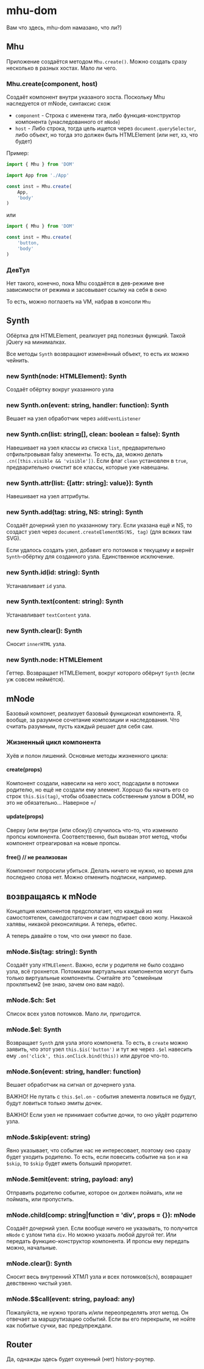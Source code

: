 # mhu-dom
Вам что здесь, mhu-dom намазано, что ли?)

## Mhu
Приложение создаётся методом `Mhu.create()`. Можно создать сразу несколько в разных хостах. Мало ли чего.

### Mhu.create(component, host)
Создаёт компонент внутри указаного хоста. Поскольку Mhu наследуется от mNode, синтаксис схож
- `component` - Строка с имененм тэга, либо функция-конструктор компонента (унаследованного от `mNode`)
- `host` - Либо строка, тогда цель ищется через `document.querySelector`, либо объект, но тогда это должен быть HTMLElement (или нет, хз, что будет)

Пример:
```js
import { Mhu } from 'DOM'

import App from './App'

const inst = Mhu.create(
	App,
	'body'
)
```

или

```js
import { Mhu } from 'DOM'

const inst = Mhu.create(
	'button,
	'body'
)
```

### ДевТул
Нет такого, конечно, пока Mhu создаётся в дев-режиме вне зависимости от режима и засовывает ссылку на себя в окно

То есть, можно поглазеть на VM, набрав в консоли `Mhu`

## Synth
Обёртка для HTMLElement, реализует ряд полезных функций. Такой jQuery на минималках.

Все методы `Synth` возвращают изменённый объект, то есть их можно чейнить.

### new Synth(node: HTMLElement): Synth
Создаёт обёртку вокруг указанного узла

### new Synth.on(event: string, handler: function): Synth
Вешает на узел обработчик через `addEventListener`

### new Synth.cn(list: string[], clean: boolean = false): Synth
Навешивает на узел классы из списка `list`, предварительно отфильтровывая falsy элементы. То есть, да, можно делать `.cn([this.visible && 'visible'])`. Если флаг `clean` установлен в `true`, предварительно очистит все классы, которые уже навешаны.

### new Synth.attr(list: {[attr: string]: value}): Synth
Навешивает на узел аттрибуты.

### new Synth.add(tag: string, NS: string): Synth
Создаёт дочерний узел по указанному тэгу. Если указана ещё и NS, то создаст узел через `document.createElementNS(NS, tag)` (для всяких там SVG).

Если удалось создать узел, добавит его потомков к текущему и вернёт `Synth`-обёртку для созданного узла. Единственное исключение.

### new Synth.id(id: string): Synth
Устанавливает `id` узла.

### new Synth.text(content: string): Synth
Устанавливает `textContent` узла.

### new Synth.clear(): Synth
Сносит `innerHTML` узла.

### new Synth.node: HTMLElement
Геттер. Возвращает HTMLElement, вокруг которого обёрнут `Synth` (если уж совсем неймётся).

## mNode
Базовый компонет, реализует базовый функционал компонента. Я, вообще, за разумное сочетание композиции и наследования. Что считать разумным, пусть каждый решает для себя сам.

### Жизненный цикл компонента
Хуёв и полон лишений. Основные методы жизненного цикла:

#### create(props)
Компонент создали, навесили на него хост, подсадили в потомки родителю, но ещё не создали ему элемент. Хорошо бы начать его со строк `this.$is(tag)`, чтобы обзавестись собственным узлом в DOM, но это не обязательно... Наверное =/

#### update(props)
Сверху (или внутри {или сбоку}) случилось что-то, что изменило пропсы компонента. Соответственно, был вызван этот метод, чтобы компонент отреагировал на новые пропсы.

#### free() // не реализован
Компонент попросили убиться. Делать ничего не нужно, но время для последнео слова нет. Можно отменить подписки, например.

## возвращаясь к mNode
Концепция компонентов предсполагает, что каждый из них самостоятелен, самодостаточен и сам подтирает свою жопу. Никакой халявы, никакой реконсиляции. А теперь, ебитес.

А теперь давайте о том, что они умеют по базе.

### mNode.$is(tag: string): Synth
Создаёт узлу `HTMLElement`. Важно, если у родителя не было создано узла, всё грохнется. Потомками виртуальных компонентов могут быть только виртуальные компоненты. Считайте это "семейным проклятьем2 (не знаю, зачем оно вам надо).

### mNode.$ch: Set<mNode>
Список всех узлов потомков. Мало ли, пригодится.

### mNode.$el: Synth
Возвращает `Synth` для узла этого компонета. То есть, в `create` можно заявить, что этот узел `this.$is('button')` и тут же через `.$el` навесить ему `.on('click', this.onClick.bind(this))` или другое что-то.

### mNode.$on(event: string, handler: function)
Вешает обработчик на сигнал от дочернего узла.

ВАЖНО! Не путать с `this.$el.on` - события элемента ловиться не будут, будут ловиться только эмиты дочек.

ВАЖНО! Если узел не принимает событие дочки, то оно уйдёт родителю узла.

### mNode.$skip(event: string)
Явно указывает, что событие нас не интересовает, поэтому оно сразу будет уходить родителю. То есть, если повесить событие на `$on` и на `$skip`, то `$skip` будет иметь больший приоритет.

### mNode.$emit(event: string, payload: any)
Отправить родителю событие, которое он должен поймать, или не поймать, или пропустить.

### mNode.child(comp: string|function = 'div', props = {}): mNode
Создаёт дочерний узел. Если вообще ничего не указывать, то получится `mNode` с узлом типа `div`. Но можно указать любой другой тег. Или передать функцию-конструктор компонента. И пропсы ему передать можно, начальные.

### mNode.clear(): Synth
Сносит весь внутренний ХТМЛ узла и всех потомков(`$ch`), возвращает девственно чистый узел.

### mNode.$$call(event: string, payload: any)
Пожалуйста, не нужно трогать и/или переопределять этот метод. Он отвечает за маршрутизацию событий. Если вы его перекрыли, не нойте как побитые сучки, вас предупреждали.

## Router
Да, однажды здесь будет охуенный (нет) history-роутер.